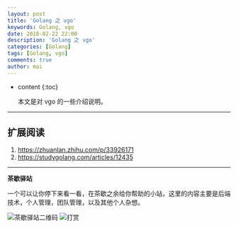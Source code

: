 ```yaml
---
layout: post
title: 'Golang 之 vgo'
keywords: Golang, vgo
date: 2018-02-22 22:00
description: 'Golang 之 vgo'
categories: [Golang]
tags: [Golang, vgo]
comments: true
author: mai
---
```


* content
{:toc}

    本文是对 vgo 的一些介绍说明。

----


## 扩展阅读

1. https://zhuanlan.zhihu.com/p/33926171
2. https://studygolang.com/articles/12435

----

**茶歇驿站**

一个可以让你停下来看一看，在茶歇之余给你帮助的小站，这里的内容主要是后端技术，个人管理，团队管理，以及其他个人杂想。

![茶歇驿站二维码](http://oqos7hrvp.bkt.clouddn.com/blog/tech_tea.jpg)
![打赏](http://oqos7hrvp.bkt.clouddn.com/blog/money.jpg)
